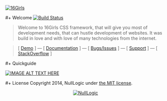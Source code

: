 [![16Girls](https://raw.github.com/nulllogic/16girls/gh-pages/_tmp/16girls_underlogo.gif)](http://nulllogic.github.io/16girls/) 

#+ Welcome [![Build Status](https://api.travis-ci.org/nulllogic/16girls.png)](https://travis-ci.org/nulllogic/16girls)

> Welcome to 16Girls CSS framework, that will give you most of development needs, that can hustle development of websites. It was build in love and with love of many technologies from the internet. 

> [ [Demo](http://nulllogic.github.io/16girls/) ] — [ [Documentation](http://nulllogic.github.io/16girls/docs) ] — [ [Bugs/Issues](https://github.com/nulllogic/16girls/issues) ] — [ [Support](httpshttps://nulllogic.desk.com/customer/portal/articles/1408617-16girls-framework) ] — [ [StackOverflow](http://stackoverflow.com/questions/tagged/16girls) ]


#+ Quickguide

[![IMAGE ALT TEXT HERE](http://img.youtube.com/vi/YOUTUBE_VIDEO_ID_HERE/0.jpg)](https://vimeo.com/83573522)

#+ License
Copyright 2014, NullLogic under [the MIT license](LICENSE).

<p align="center">
  <a href="http://www.nulllogic.net" title="NullLogic syndicate"><img src="http://www.nulllogic.net/_tmp/logo.gif" alt="NullLogic" /></a>
</p>